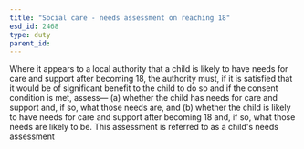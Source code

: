 ```yaml
---
title: "Social care - needs assessment on reaching 18"
esd_id: 2468
type: duty
parent_id:  
---
```


Where it appears to a local authority that a child is likely to have needs for care and support after becoming 18, the authority must, if it is satisfied that it would be of significant benefit to the child to do so and if the consent condition is met, assess—
(a) whether the child has needs for care and support and, if so, what those needs are, and
(b) whether the child is likely to have needs for care and support after becoming 18 and, if so, what those needs are likely to be.
This assessment is referred to as a child's needs assessment

